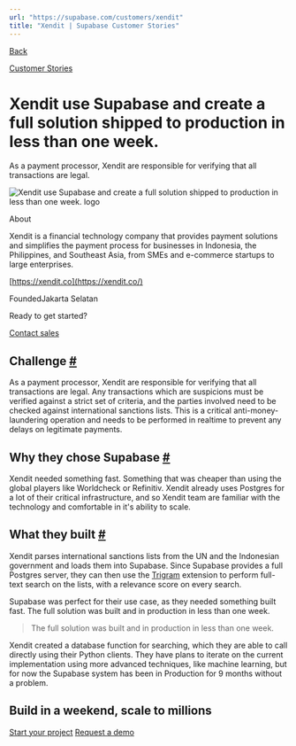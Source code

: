 ```yaml
---
url: "https://supabase.com/customers/xendit"
title: "Xendit | Supabase Customer Stories"
---
```


[Back](https://supabase.com/customers)

[Customer Stories](https://supabase.com/customers)

# Xendit use Supabase and create a full solution shipped to production in less than one week.

As a payment processor, Xendit are responsible for verifying that all transactions are legal.

![Xendit use Supabase and create a full solution shipped to production in less than one week. logo](https://supabase.com/_next/image?url=%2Fimages%2Fcustomers%2Flogos%2Fxendit.png&w=3840&q=75&dpl=dpl_7FY8EmFQ6G3YqautJ4Fvh1viLnvu)

About

Xendit is a financial technology company that provides payment solutions and simplifies the payment process for businesses in Indonesia, the Philippines, and Southeast Asia, from SMEs and e-commerce startups to large enterprises.

[https://xendit.co](https://xendit.co/)

FoundedJakarta Selatan

Ready to get started?

[Contact sales](https://supabase.com/contact/enterprise)

## Challenge [\#](https://supabase.com/customers/xendit\#challenge)

As a payment processor, Xendit are responsible for verifying that all transactions are legal. Any transactions which are suspicions must be verified against a strict set of criteria, and the parties involved need to be checked against international sanctions lists. This is a critical anti-money-laundering operation and needs to be performed in realtime to prevent any delays on legitimate payments.

## Why they chose Supabase [\#](https://supabase.com/customers/xendit\#why-they-chose-supabase)

Xendit needed something fast. Something that was cheaper than using the global players like Worldcheck or Refinitiv. Xendit already uses Postgres for a lot of their critical infrastructure, and so Xendit team are familiar with the technology and comfortable in it's ability to scale.

## What they built [\#](https://supabase.com/customers/xendit\#what-they-built)

Xendit parses international sanctions lists from the UN and the Indonesian government and loads them into Supabase. Since Supabase provides a full Postgres server, they can then use the [Trigram](https://www.postgresql.org/docs/current/pgtrgm.html) extension to perform full-text search on the lists, with a relevance score on every search.

Supabase was perfect for their use case, as they needed something built fast. The full solution was built and in production in less than one week.

> The full solution was built and in production in less than one week.

Xendit created a database function for searching, which they are able to call directly using their Python clients. They have plans to iterate on the current implementation using more advanced techniques, like machine learning, but for now the Supabase system has been in Production for 9 months without a problem.

## Build in a weekend, scale to millions

[Start your project](https://supabase.com/dashboard) [Request a demo](https://supabase.com/contact/sales)